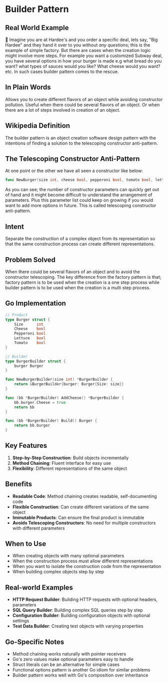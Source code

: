 # Builder Pattern

## Real World Example
👷 Imagine you are at Hardee's and you order a specific deal, lets say, "Big Hardee" and they hand it over to you without *any questions*; this is the example of simple factory. But there are cases when the creation logic might involve more steps. For example you want a customized Subway deal, you have several options in how your burger is made e.g what bread do you want? what types of sauces would you like? What cheese would you want? etc. In such cases builder pattern comes to the rescue.

## In Plain Words
Allows you to create different flavors of an object while avoiding constructor pollution. Useful when there could be several flavors of an object. Or when there are a lot of steps involved in creation of an object.

## Wikipedia Definition
The builder pattern is an object creation software design pattern with the intentions of finding a solution to the telescoping constructor anti-pattern.

## The Telescoping Constructor Anti-Pattern
At one point or the other we have all seen a constructor like below:
```go
func NewBurger(size int, cheese bool, pepperoni bool, tomato bool, lettuce bool) *Burger
```
As you can see; the number of constructor parameters can quickly get out of hand and it might become difficult to understand the arrangement of parameters. Plus this parameter list could keep on growing if you would want to add more options in future. This is called telescoping constructor anti-pattern.

## Intent
Separate the construction of a complex object from its representation so that the same construction process can create different representations.

## Problem Solved
When there could be several flavors of an object and to avoid the constructor telescoping. The key difference from the factory pattern is that; factory pattern is to be used when the creation is a one step process while builder pattern is to be used when the creation is a multi step process.

## Go Implementation

```go
// Product
type Burger struct {
    Size      int
    Cheese    bool
    Pepperoni bool
    Lettuce   bool
    Tomato    bool
}

// Builder
type BurgerBuilder struct {
    burger Burger
}

func NewBurgerBuilder(size int) *BurgerBuilder {
    return &BurgerBuilder{burger: Burger{Size: size}}
}

func (bb *BurgerBuilder) AddCheese() *BurgerBuilder {
    bb.burger.Cheese = true
    return bb
}

func (bb *BurgerBuilder) Build() Burger {
    return bb.burger
}
```

## Key Features

1. **Step-by-Step Construction**: Build objects incrementally
2. **Method Chaining**: Fluent interface for easy use
3. **Flexibility**: Different representations of the same object

## Benefits

- **Readable Code**: Method chaining creates readable, self-documenting code
- **Flexible Construction**: Can create different variations of the same object
- **Immutable Products**: Can ensure the final product is immutable
- **Avoids Telescoping Constructors**: No need for multiple constructors with different parameters

## When to Use

- When creating objects with many optional parameters
- When the construction process must allow different representations
- When you want to isolate the construction code from the representation
- When building complex objects step by step

## Real-world Examples

- **HTTP Request Builder**: Building HTTP requests with optional headers, parameters
- **SQL Query Builder**: Building complex SQL queries step by step
- **Configuration Builder**: Building configuration objects with optional settings
- **Test Data Builder**: Creating test objects with varying properties

## Go-Specific Notes

- Method chaining works naturally with pointer receivers
- Go's zero values make optional parameters easy to handle
- Struct literals can be an alternative for simple cases
- Functional options pattern is another Go idiom for similar problems
- Builder pattern works well with Go's composition over inheritance
